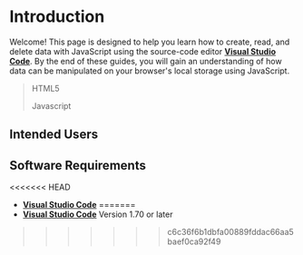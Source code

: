 # Introduction

Welcome! This page is designed to help you learn how to create, read, and delete data with JavaScript using the source-code editor [**Visual Studio Code**](https://code.visualstudio.com/). By the end of these guides, you will gain an understanding of how data can be manipulated on your browser's local storage using JavaScript.

> HTML5
>
> Javascript

## Intended Users

## Software Requirements

<<<<<<< HEAD
- [**Visual Studio Code**](https://code.visualstudio.com/download)
=======
- [**Visual Studio Code**](https://code.visualstudio.com/download) Version 1.70 or later

>>>>>>> c6c36f6b1dbfa00889fddac66aa5baef0ca92f49
